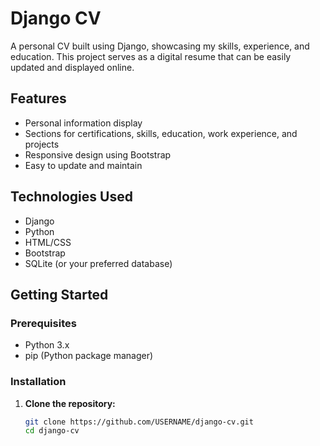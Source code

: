 # Django CV

A personal CV built using Django, showcasing my skills, experience, and education. This project serves as a digital resume that can be easily updated and displayed online.

## Features

- Personal information display
- Sections for certifications, skills, education, work experience, and projects
- Responsive design using Bootstrap
- Easy to update and maintain

## Technologies Used

- Django
- Python
- HTML/CSS
- Bootstrap
- SQLite (or your preferred database)

## Getting Started

### Prerequisites

- Python 3.x
- pip (Python package manager)

### Installation

1. **Clone the repository:**
   ```bash
   git clone https://github.com/USERNAME/django-cv.git
   cd django-cv
